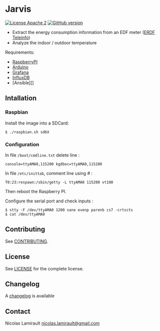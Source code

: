 # Jarvis

[![License Apache 2][badge-license]](LICENSE)
[![GitHub version](https://badge.fury.io/gh/zeiot%2Frasphome.svg)](https://badge.fury.io/gh/zeiot%2Frasphome)

* Extract the energy consumption information from an EDF meter ([ERDF Teleinfo][])
* Analyze the indoor / outdoor temperature

Requirements:

* [RaspberryPI][]
* [Arduino][]
* [Grafana][]
* [InfluxDB][]
* [Ansible][]


## Intallation

### Raspbian

Install the image into a SDCard:

    $ ./raspbian.sh sdbX


### Configuration

In file `/boot/cmdline.txt` delete line :

    console=ttyAMA0,115200 kgdboc=ttyAMA0,115200

In file `/etc/inittab`, comment line using *#* :

    T0:23:respawn:/sbin/getty -L ttyAMA0 115200 vt100

Then reboot the Raspberry PI.

Configure the serial port and check inputs :

    $ stty -F /dev/ttyAMA0 1200 sane evenp parenb cs7 -crtscts
    $ cat /dev/ttyAMA0




## Contributing

See [CONTRIBUTING](CONTRIBUTING.md).


## License

See [LICENSE](LICENSE) for the complete license.


## Changelog

A [changelog](ChangeLog.md) is available


## Contact

Nicolas Lamirault <nicolas.lamirault@gmail.com>


[badge-license]: https://img.shields.io/badge/license-Apache2-green.svg?style=flat

[RaspberryPI]: https://www.raspberrypi.org/
[Arduino]: https://www.arduino.cc/
[Grafana]: http://grafana.org/
[InfluxDB]: https://influxdata.com/

[ERDF Teleinfo]: http://www.erdf.fr/sites/default/files/ERDF-NOI-CPT_02E.pdf
